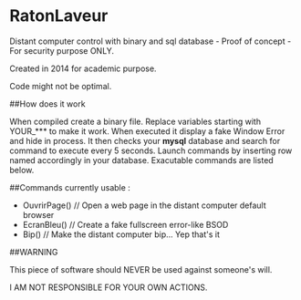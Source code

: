 # RatonLaveur
Distant computer control with binary and sql database - Proof of concept - For security purpose ONLY.

Created in 2014 for academic purpose.

Code might not be optimal.

##How does it work

When compiled create a binary file. Replace variables starting with YOUR_*** to make it work.
When executed it display a fake Window Error and hide in process.
It then checks your **mysql** database and search for command to execute every 5 seconds.
Launch commands by inserting row named accordingly in your database. 
Exacutable commands are listed below.

##Commands currently usable :
- OuvrirPage() // Open a web page in the distant computer default browser
- EcranBleu() // Create a fake fullscreen error-like BSOD
- Bip() // Make the distant computer bip... Yep that's it

##WARNING

This piece of software should NEVER be used against someone's will.

I AM NOT RESPONSIBLE FOR YOUR OWN ACTIONS.
